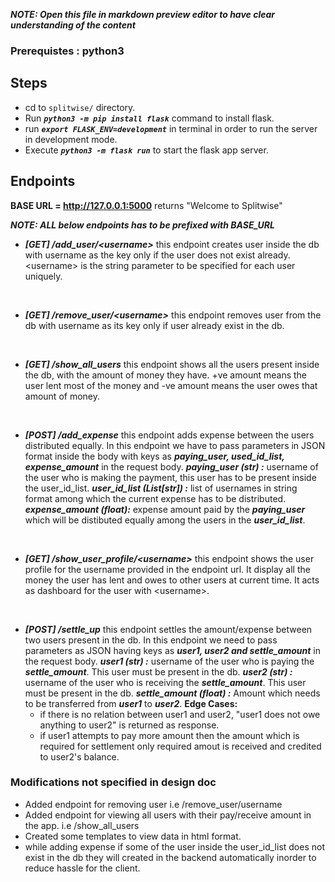***NOTE: Open this file in markdown preview editor to have clear understanding of the content***

### Prerequistes : python3

## Steps
- cd to `splitwise/` directory.
- Run ***`python3 -m pip install flask`*** command to install flask.
- run ***`export FLASK_ENV=development`*** in terminal in order to run the server in development mode. 
- Execute ***`python3 -m flask run`*** to start the flask app server.

## Endpoints
**BASE URL = http://127.0.0.1:5000**
returns "Welcome to Splitwise"

***NOTE: ALL below endpoints has to be prefixed with BASE_URL***

- ***[GET] /add_user/\<username\>*** 
this endpoint creates user inside the db with username as the key only if the user does not exist already.
\<username\> is the string parameter to be specified for each user uniquely.
<br>

- ***[GET] /remove_user/\<username\>***
this endpoint removes user from the db with username as its key only if user already exist in the db.
<br>

- ***[GET] /show_all_users***
this endpoint shows all the users present inside the db, with the amount of money they have. +ve amount means the user lent most of the money and -ve amount means the user owes that amount of money.
<br>

- ***[POST] /add_expense***
this endpoint adds expense between the users distributed equally. In this endpoint we have to pass parameters in JSON format inside the body with keys as ***paying_user, used_id_list, expense_amount*** in the request body.
***paying_user (str) :*** username of the user who is making the payment, this user has to be present inside the user_id_list.
***user_id_list (List[str]) :*** list of usernames in string format among which the current expense has to be distributed.
***expense_amount (float):*** expense amount paid by the ***paying_user*** which will be distibuted equally among the users in the ***user_id_list***.
<br>

- ***[GET] /show_user_profile/\<username\>***
this endpoint shows the user profile for the username provided in the endpoint url. It display all the money the user has lent and owes to other users at current time.
It acts as dashboard for the user with \<username\>.
<br>

- ***[POST] /settle_up***
this endpoint settles the amount/expense between two users present in the db. In this endpoint we need to pass parameters as JSON having keys as  ***user1, user2 and settle_amount*** in the request body.
***user1 (str) :***  username of the user who is paying the ***settle_amount***. This user must be present in the db.
***user2 (str) :*** username of the user who is receiving the ***settle_amount***. This user must be present in the db.
***settle_amount (float) :*** Amount which needs to be transferred from ***user1*** to ***user2***.
**Edge Cases:**
  - if there is no relation between user1 and user2, "user1 does not owe anything to user2" is returned as response.
  - if user1 attempts to pay more amount then the amount which is required for settlement only required amout is received and credited to user2's balance.

### Modifications not specified in design doc
- Added endpoint for removing user i.e /remove_user/username
- Added endpoint for viewing all users with their pay/receive amount in the app. i.e /show_all_users
- Created some templates to view data in html format.
- while adding expense if some of the user inside the user_id_list does not exist in the db they will created in the backend automatically inorder to reduce hassle for the client.
